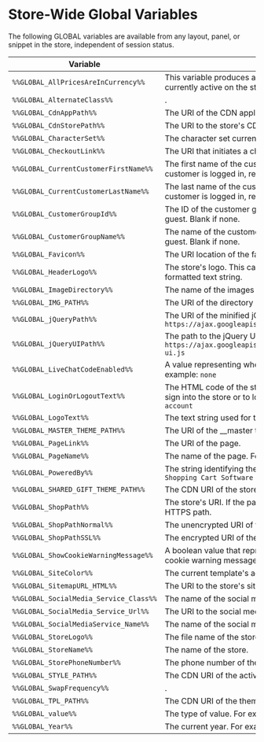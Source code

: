 # Store-Wide Global Variables

The following GLOBAL variables are available from any layout, panel, or snippet in the store, independent of session status.

| Variable | Description |
|-|-|
| `%%GLOBAL_AllPricesAreInCurrency%%` | This variable produces a text string that identifies the currency currently active on the store. For example: <NOBR>`All Prices are in USD`</nobr> |
| `%%GLOBAL_AlternateClass%%` | . |
| `%%GLOBAL_CdnAppPath%%` | The URI of the CDN application. |
| `%%GLOBAL_CdnStorePath%%` | The URI to the store's CDN directory. |
| `%%GLOBAL_CharacterSet%%` | The character set currently active on the store. For example, UTF-8. |
| `%%GLOBAL_CheckoutLink%%` | The URI that initiates a checkout sequence. |
| `%%GLOBAL_CurrentCustomerFirstName%%` | The first name of the customer who is currently logged in. If no customer is logged in, returns: `Guest` |
| `%%GLOBAL_CurrentCustomerLastName%%` | The last name of the customer who is currently logged in. If no customer is logged in, returns no content. |
| `%%GLOBAL_CustomerGroupId%%` | The ID of the customer group for the currently logged-in user or guest. Blank if none. |
| `%%GLOBAL_CustomerGroupName%%` | The name of the customer group for the currently logged-in user or guest. Blank if none. |
| `%%GLOBAL_Favicon%%` | The URI location of the favicon file. |
| `%%GLOBAL_HeaderLogo%%` | The store's logo. This can be either an image file or an HTML-formatted text string. |
| `%%GLOBAL_ImageDirectory%%` | The name of the images directory. |
| `%%GLOBAL_IMG_PATH%%` | The URI of the directory in which the site's image files reside. |
| `%%GLOBAL_jQueryPath%%` | The URI of the minified jQuery library in use. For example:<br />`https://ajax.googleapis.com/ajax/libs/jquery/1.7.2/jquery.min.js` |
| `%%GLOBAL_jQueryUIPath%%` | The path to the jQuery UI script. For example:<br /> `https://ajax.googleapis.com/ajax/libs/jqueryui/1.8.18/jquery-ui.js` |
| `%%GLOBAL_LiveChatCodeEnabled%%` | A value representing whether Live Chat is enabled or disabled. For example: `none` |
| `%%GLOBAL_LoginOrLogoutText%%` | The HTML code of the string (including links) providing the option to sign into the store or to log out. For example: <NOBR>`Sign in or Create an account`</nobr> |
| `%%GLOBAL_LogoText%%` | The text string used for the store logo. |
| `%%GLOBAL_MASTER_THEME_PATH%%` | The URI of the __master theme directory. |
| `%%GLOBAL_PageLink%%` | The URI of the page. |
| `%%GLOBAL_PageName%%` | The name of the page. For example: <NOBR>`RSS Syndication`</nobr> |
| `%%GLOBAL_PoweredBy%%` | The string identifying the software used by the store. For example: `Shopping Cart Software by BigCommerce` |
| `%%GLOBAL_SHARED_GIFT_THEME_PATH%%` | The CDN URI of the store's gift themes. |
| `%%GLOBAL_ShopPath%%` | The store's URI. If the page is protected with TLS/SSL, this will be an HTTPS path. |
| `%%GLOBAL_ShopPathNormal%%` | The unencrypted URI of the store, prefixed with HTTP. |
| `%%GLOBAL_ShopPathSSL%%` | The encrypted URI of the store, prefixed with HTTPS. |
| `%%GLOBAL_ShowCookieWarningMessage%%` | A boolean value that represents whether or not the display of a cookie warning message is enabled or disabled. |
| `%%GLOBAL_SiteColor%%` | The current template's active color scheme. |
| `%%GLOBAL_SitemapURL_HTML%%` | The URI to the store's site map directory. |
| `%%GLOBAL_SocialMedia_Service_Class%%` | The name of the social media class. For example: `#FFFFFF` |
| `%%GLOBAL_SocialMedia_Service_Url%%` | The URI to the social media service. |
| `%%GLOBAL_SocialMediaService_Name%%` | The name of the social media service. For example: `LinkedIn` |
| `%%GLOBAL_StoreLogo%%` | The file name of the store logo image. |
| `%%GLOBAL_StoreName%%` | The name of the store. |
| `%%GLOBAL_StorePhoneNumber%%` | The phone number of the store. |
| `%%GLOBAL_STYLE_PATH%%` | The CDN URI of the active theme's styles directory. |
| `%%GLOBAL_SwapFrequency%%` | . |
| `%%GLOBAL_TPL_PATH%%` | The CDN URI of the theme. |
| `%%GLOBAL_value%%` | The type of value. For example: `Array` |
| `%%GLOBAL_Year%%` | The current year. For example: `2015` |
